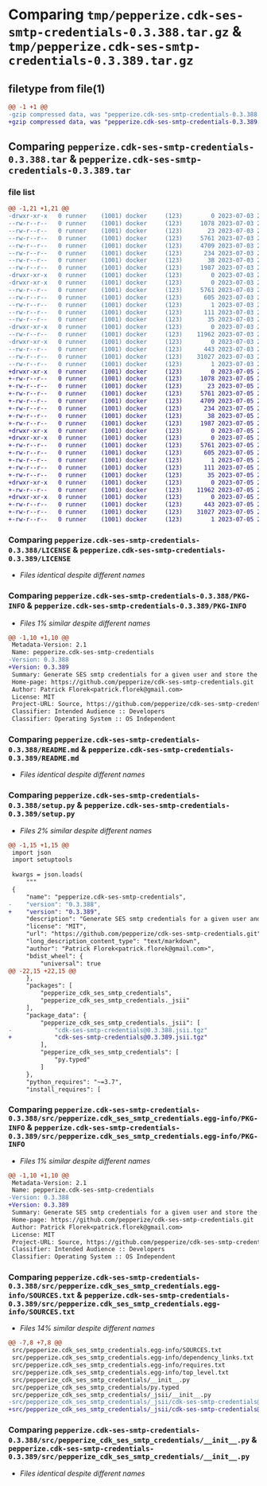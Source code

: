 # Comparing `tmp/pepperize.cdk-ses-smtp-credentials-0.3.388.tar.gz` & `tmp/pepperize.cdk-ses-smtp-credentials-0.3.389.tar.gz`

## filetype from file(1)

```diff
@@ -1 +1 @@
-gzip compressed data, was "pepperize.cdk-ses-smtp-credentials-0.3.388.tar", last modified: Mon Jul  3 22:43:01 2023, max compression
+gzip compressed data, was "pepperize.cdk-ses-smtp-credentials-0.3.389.tar", last modified: Wed Jul  5 22:50:17 2023, max compression
```

## Comparing `pepperize.cdk-ses-smtp-credentials-0.3.388.tar` & `pepperize.cdk-ses-smtp-credentials-0.3.389.tar`

### file list

```diff
@@ -1,21 +1,21 @@
-drwxr-xr-x   0 runner    (1001) docker     (123)        0 2023-07-03 22:43:01.199533 pepperize.cdk-ses-smtp-credentials-0.3.388/
--rw-r--r--   0 runner    (1001) docker     (123)     1078 2023-07-03 22:42:47.000000 pepperize.cdk-ses-smtp-credentials-0.3.388/LICENSE
--rw-r--r--   0 runner    (1001) docker     (123)       23 2023-07-03 22:42:47.000000 pepperize.cdk-ses-smtp-credentials-0.3.388/MANIFEST.in
--rw-r--r--   0 runner    (1001) docker     (123)     5761 2023-07-03 22:43:01.199533 pepperize.cdk-ses-smtp-credentials-0.3.388/PKG-INFO
--rw-r--r--   0 runner    (1001) docker     (123)     4709 2023-07-03 22:42:47.000000 pepperize.cdk-ses-smtp-credentials-0.3.388/README.md
--rw-r--r--   0 runner    (1001) docker     (123)      234 2023-07-03 22:42:47.000000 pepperize.cdk-ses-smtp-credentials-0.3.388/pyproject.toml
--rw-r--r--   0 runner    (1001) docker     (123)       38 2023-07-03 22:43:01.199533 pepperize.cdk-ses-smtp-credentials-0.3.388/setup.cfg
--rw-r--r--   0 runner    (1001) docker     (123)     1987 2023-07-03 22:42:47.000000 pepperize.cdk-ses-smtp-credentials-0.3.388/setup.py
-drwxr-xr-x   0 runner    (1001) docker     (123)        0 2023-07-03 22:43:01.199533 pepperize.cdk-ses-smtp-credentials-0.3.388/src/
-drwxr-xr-x   0 runner    (1001) docker     (123)        0 2023-07-03 22:43:01.199533 pepperize.cdk-ses-smtp-credentials-0.3.388/src/pepperize.cdk_ses_smtp_credentials.egg-info/
--rw-r--r--   0 runner    (1001) docker     (123)     5761 2023-07-03 22:43:01.000000 pepperize.cdk-ses-smtp-credentials-0.3.388/src/pepperize.cdk_ses_smtp_credentials.egg-info/PKG-INFO
--rw-r--r--   0 runner    (1001) docker     (123)      605 2023-07-03 22:43:01.000000 pepperize.cdk-ses-smtp-credentials-0.3.388/src/pepperize.cdk_ses_smtp_credentials.egg-info/SOURCES.txt
--rw-r--r--   0 runner    (1001) docker     (123)        1 2023-07-03 22:43:01.000000 pepperize.cdk-ses-smtp-credentials-0.3.388/src/pepperize.cdk_ses_smtp_credentials.egg-info/dependency_links.txt
--rw-r--r--   0 runner    (1001) docker     (123)      111 2023-07-03 22:43:01.000000 pepperize.cdk-ses-smtp-credentials-0.3.388/src/pepperize.cdk_ses_smtp_credentials.egg-info/requires.txt
--rw-r--r--   0 runner    (1001) docker     (123)       35 2023-07-03 22:43:01.000000 pepperize.cdk-ses-smtp-credentials-0.3.388/src/pepperize.cdk_ses_smtp_credentials.egg-info/top_level.txt
-drwxr-xr-x   0 runner    (1001) docker     (123)        0 2023-07-03 22:43:01.199533 pepperize.cdk-ses-smtp-credentials-0.3.388/src/pepperize_cdk_ses_smtp_credentials/
--rw-r--r--   0 runner    (1001) docker     (123)    11962 2023-07-03 22:42:47.000000 pepperize.cdk-ses-smtp-credentials-0.3.388/src/pepperize_cdk_ses_smtp_credentials/__init__.py
-drwxr-xr-x   0 runner    (1001) docker     (123)        0 2023-07-03 22:43:01.199533 pepperize.cdk-ses-smtp-credentials-0.3.388/src/pepperize_cdk_ses_smtp_credentials/_jsii/
--rw-r--r--   0 runner    (1001) docker     (123)      443 2023-07-03 22:42:47.000000 pepperize.cdk-ses-smtp-credentials-0.3.388/src/pepperize_cdk_ses_smtp_credentials/_jsii/__init__.py
--rw-r--r--   0 runner    (1001) docker     (123)    31027 2023-07-03 22:42:47.000000 pepperize.cdk-ses-smtp-credentials-0.3.388/src/pepperize_cdk_ses_smtp_credentials/_jsii/cdk-ses-smtp-credentials@0.3.388.jsii.tgz
--rw-r--r--   0 runner    (1001) docker     (123)        1 2023-07-03 22:42:47.000000 pepperize.cdk-ses-smtp-credentials-0.3.388/src/pepperize_cdk_ses_smtp_credentials/py.typed
+drwxr-xr-x   0 runner    (1001) docker     (123)        0 2023-07-05 22:50:17.682646 pepperize.cdk-ses-smtp-credentials-0.3.389/
+-rw-r--r--   0 runner    (1001) docker     (123)     1078 2023-07-05 22:50:06.000000 pepperize.cdk-ses-smtp-credentials-0.3.389/LICENSE
+-rw-r--r--   0 runner    (1001) docker     (123)       23 2023-07-05 22:50:06.000000 pepperize.cdk-ses-smtp-credentials-0.3.389/MANIFEST.in
+-rw-r--r--   0 runner    (1001) docker     (123)     5761 2023-07-05 22:50:17.682646 pepperize.cdk-ses-smtp-credentials-0.3.389/PKG-INFO
+-rw-r--r--   0 runner    (1001) docker     (123)     4709 2023-07-05 22:50:06.000000 pepperize.cdk-ses-smtp-credentials-0.3.389/README.md
+-rw-r--r--   0 runner    (1001) docker     (123)      234 2023-07-05 22:50:06.000000 pepperize.cdk-ses-smtp-credentials-0.3.389/pyproject.toml
+-rw-r--r--   0 runner    (1001) docker     (123)       38 2023-07-05 22:50:17.682646 pepperize.cdk-ses-smtp-credentials-0.3.389/setup.cfg
+-rw-r--r--   0 runner    (1001) docker     (123)     1987 2023-07-05 22:50:06.000000 pepperize.cdk-ses-smtp-credentials-0.3.389/setup.py
+drwxr-xr-x   0 runner    (1001) docker     (123)        0 2023-07-05 22:50:17.678646 pepperize.cdk-ses-smtp-credentials-0.3.389/src/
+drwxr-xr-x   0 runner    (1001) docker     (123)        0 2023-07-05 22:50:17.678646 pepperize.cdk-ses-smtp-credentials-0.3.389/src/pepperize.cdk_ses_smtp_credentials.egg-info/
+-rw-r--r--   0 runner    (1001) docker     (123)     5761 2023-07-05 22:50:17.000000 pepperize.cdk-ses-smtp-credentials-0.3.389/src/pepperize.cdk_ses_smtp_credentials.egg-info/PKG-INFO
+-rw-r--r--   0 runner    (1001) docker     (123)      605 2023-07-05 22:50:17.000000 pepperize.cdk-ses-smtp-credentials-0.3.389/src/pepperize.cdk_ses_smtp_credentials.egg-info/SOURCES.txt
+-rw-r--r--   0 runner    (1001) docker     (123)        1 2023-07-05 22:50:17.000000 pepperize.cdk-ses-smtp-credentials-0.3.389/src/pepperize.cdk_ses_smtp_credentials.egg-info/dependency_links.txt
+-rw-r--r--   0 runner    (1001) docker     (123)      111 2023-07-05 22:50:17.000000 pepperize.cdk-ses-smtp-credentials-0.3.389/src/pepperize.cdk_ses_smtp_credentials.egg-info/requires.txt
+-rw-r--r--   0 runner    (1001) docker     (123)       35 2023-07-05 22:50:17.000000 pepperize.cdk-ses-smtp-credentials-0.3.389/src/pepperize.cdk_ses_smtp_credentials.egg-info/top_level.txt
+drwxr-xr-x   0 runner    (1001) docker     (123)        0 2023-07-05 22:50:17.678646 pepperize.cdk-ses-smtp-credentials-0.3.389/src/pepperize_cdk_ses_smtp_credentials/
+-rw-r--r--   0 runner    (1001) docker     (123)    11962 2023-07-05 22:50:06.000000 pepperize.cdk-ses-smtp-credentials-0.3.389/src/pepperize_cdk_ses_smtp_credentials/__init__.py
+drwxr-xr-x   0 runner    (1001) docker     (123)        0 2023-07-05 22:50:17.678646 pepperize.cdk-ses-smtp-credentials-0.3.389/src/pepperize_cdk_ses_smtp_credentials/_jsii/
+-rw-r--r--   0 runner    (1001) docker     (123)      443 2023-07-05 22:50:06.000000 pepperize.cdk-ses-smtp-credentials-0.3.389/src/pepperize_cdk_ses_smtp_credentials/_jsii/__init__.py
+-rw-r--r--   0 runner    (1001) docker     (123)    31027 2023-07-05 22:50:06.000000 pepperize.cdk-ses-smtp-credentials-0.3.389/src/pepperize_cdk_ses_smtp_credentials/_jsii/cdk-ses-smtp-credentials@0.3.389.jsii.tgz
+-rw-r--r--   0 runner    (1001) docker     (123)        1 2023-07-05 22:50:06.000000 pepperize.cdk-ses-smtp-credentials-0.3.389/src/pepperize_cdk_ses_smtp_credentials/py.typed
```

### Comparing `pepperize.cdk-ses-smtp-credentials-0.3.388/LICENSE` & `pepperize.cdk-ses-smtp-credentials-0.3.389/LICENSE`

 * *Files identical despite different names*

### Comparing `pepperize.cdk-ses-smtp-credentials-0.3.388/PKG-INFO` & `pepperize.cdk-ses-smtp-credentials-0.3.389/PKG-INFO`

 * *Files 1% similar despite different names*

```diff
@@ -1,10 +1,10 @@
 Metadata-Version: 2.1
 Name: pepperize.cdk-ses-smtp-credentials
-Version: 0.3.388
+Version: 0.3.389
 Summary: Generate SES smtp credentials for a given user and store the credentials in a SecretsManager Secret.
 Home-page: https://github.com/pepperize/cdk-ses-smtp-credentials.git
 Author: Patrick Florek<patrick.florek@gmail.com>
 License: MIT
 Project-URL: Source, https://github.com/pepperize/cdk-ses-smtp-credentials.git
 Classifier: Intended Audience :: Developers
 Classifier: Operating System :: OS Independent
```

### Comparing `pepperize.cdk-ses-smtp-credentials-0.3.388/README.md` & `pepperize.cdk-ses-smtp-credentials-0.3.389/README.md`

 * *Files identical despite different names*

### Comparing `pepperize.cdk-ses-smtp-credentials-0.3.388/setup.py` & `pepperize.cdk-ses-smtp-credentials-0.3.389/setup.py`

 * *Files 2% similar despite different names*

```diff
@@ -1,15 +1,15 @@
 import json
 import setuptools
 
 kwargs = json.loads(
     """
 {
     "name": "pepperize.cdk-ses-smtp-credentials",
-    "version": "0.3.388",
+    "version": "0.3.389",
     "description": "Generate SES smtp credentials for a given user and store the credentials in a SecretsManager Secret.",
     "license": "MIT",
     "url": "https://github.com/pepperize/cdk-ses-smtp-credentials.git",
     "long_description_content_type": "text/markdown",
     "author": "Patrick Florek<patrick.florek@gmail.com>",
     "bdist_wheel": {
         "universal": true
@@ -22,15 +22,15 @@
     },
     "packages": [
         "pepperize_cdk_ses_smtp_credentials",
         "pepperize_cdk_ses_smtp_credentials._jsii"
     ],
     "package_data": {
         "pepperize_cdk_ses_smtp_credentials._jsii": [
-            "cdk-ses-smtp-credentials@0.3.388.jsii.tgz"
+            "cdk-ses-smtp-credentials@0.3.389.jsii.tgz"
         ],
         "pepperize_cdk_ses_smtp_credentials": [
             "py.typed"
         ]
     },
     "python_requires": "~=3.7",
     "install_requires": [
```

### Comparing `pepperize.cdk-ses-smtp-credentials-0.3.388/src/pepperize.cdk_ses_smtp_credentials.egg-info/PKG-INFO` & `pepperize.cdk-ses-smtp-credentials-0.3.389/src/pepperize.cdk_ses_smtp_credentials.egg-info/PKG-INFO`

 * *Files 1% similar despite different names*

```diff
@@ -1,10 +1,10 @@
 Metadata-Version: 2.1
 Name: pepperize.cdk-ses-smtp-credentials
-Version: 0.3.388
+Version: 0.3.389
 Summary: Generate SES smtp credentials for a given user and store the credentials in a SecretsManager Secret.
 Home-page: https://github.com/pepperize/cdk-ses-smtp-credentials.git
 Author: Patrick Florek<patrick.florek@gmail.com>
 License: MIT
 Project-URL: Source, https://github.com/pepperize/cdk-ses-smtp-credentials.git
 Classifier: Intended Audience :: Developers
 Classifier: Operating System :: OS Independent
```

### Comparing `pepperize.cdk-ses-smtp-credentials-0.3.388/src/pepperize.cdk_ses_smtp_credentials.egg-info/SOURCES.txt` & `pepperize.cdk-ses-smtp-credentials-0.3.389/src/pepperize.cdk_ses_smtp_credentials.egg-info/SOURCES.txt`

 * *Files 14% similar despite different names*

```diff
@@ -7,8 +7,8 @@
 src/pepperize.cdk_ses_smtp_credentials.egg-info/SOURCES.txt
 src/pepperize.cdk_ses_smtp_credentials.egg-info/dependency_links.txt
 src/pepperize.cdk_ses_smtp_credentials.egg-info/requires.txt
 src/pepperize.cdk_ses_smtp_credentials.egg-info/top_level.txt
 src/pepperize_cdk_ses_smtp_credentials/__init__.py
 src/pepperize_cdk_ses_smtp_credentials/py.typed
 src/pepperize_cdk_ses_smtp_credentials/_jsii/__init__.py
-src/pepperize_cdk_ses_smtp_credentials/_jsii/cdk-ses-smtp-credentials@0.3.388.jsii.tgz
+src/pepperize_cdk_ses_smtp_credentials/_jsii/cdk-ses-smtp-credentials@0.3.389.jsii.tgz
```

### Comparing `pepperize.cdk-ses-smtp-credentials-0.3.388/src/pepperize_cdk_ses_smtp_credentials/__init__.py` & `pepperize.cdk-ses-smtp-credentials-0.3.389/src/pepperize_cdk_ses_smtp_credentials/__init__.py`

 * *Files identical despite different names*

